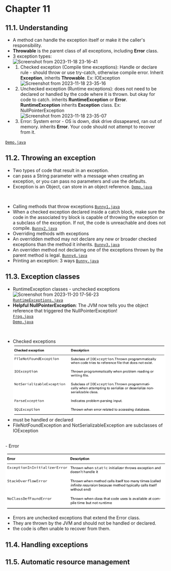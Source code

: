 # Chapter 11

## 11.1. Understanding
- A method can handle the exception itself or make it the caller's responsibility.
- **Throwable** is the parent class of all exceptions, including **Error** class. <br>
- 3 exception types:<br>
![Screenshot from 2023-11-18 23-16-41](https://github.com/vijanipiyawardana/OCP-17-Practice/assets/6631956/fa985b8b-4623-4fe3-a00f-ffb7c01cf753)<br>
- 1. Checked exception (Compile time exceptions): Handle or declare rule - should throw or use try-catch, otherwise compile error. Inherit **Exception**, inherits **Throwable**. Ex: IOException<br>
![Screenshot from 2023-11-18 23-35-16](https://github.com/vijanipiyawardana/OCP-17-Practice/assets/6631956/9b3e0101-2042-4e6a-a153-ed637a6c2831)<br>
- 2. Unchecked exception (Runtime exceptions): does not need to be declared or handled by the code where it is thrown. but okay for code to catch. inherits **RuntimeException** or **Error**. **RuntimeException** inherits **Exception** class. Ex: NullPointerException <br>
![Screenshot from 2023-11-18 23-35-07](https://github.com/vijanipiyawardana/OCP-17-Practice/assets/6631956/a5b28754-e21c-4ea4-bfe4-38219b6e780b)<br>
- 3. Error: System error - OS is down, disk drive dissapeared, ran out of memory. inherits **Error**. Your code should not attempt to recover from it.

[`Demo.java`](1_understanding_exceptions/Demo.java)

## 11.2. Throwing an exception
- Two types of code that result in an exception.
- can pass a String parameter with a message when creating an exception, or you can pass no parameters and use the defaults.
- Exception is an Object, can store in an object reference.
[`Demo.java`](2_throwing_an_exception/Demo.java)
<br>

- Calling methods that throw exceptions
[`Bunny1.java`](2_throwing_an_exception/Bunny1.java)
- When a checked exception declared inside a catch block, make sure the code in the associated try block is capable of throwing the exception or a subclass of the exception. If not, the code is unreachable and does not compile.
[`Bunny2.java`](2_throwing_an_exception/Bunny2.java)
- Overriding methods with exceptions
- An overridden method may not declare any new or broader checked exceptions than the method it inherits.
[`Bunny3.java`](2_throwing_an_exception/Bunny3.java)
- An overriden method not declaring one of the exceptions thrown by the parent method is legal.
[`Bunny4.java`](2_throwing_an_exception/Bunny4.java)
- Printing an exception: 3 ways
[`Bunny.java`](2_throwing_an_exception/Bunny.java)

## 11.3. Exception classes
- RuntimeException classes - unchecked exceptions
![Screenshot from 2023-11-20 17-56-23](https://github.com/vijanipiyawardana/OCP-17-Practice/assets/6631956/58a75f52-c18e-4ce7-bc1d-3634be214442)<br>
[`RuntimeExceptions.java`](3_exception_classes/RuntimeExceptions.java)
- **Helpful NullPointerException**: The JVM now tells you the object reference that triggered the NullPointerException!<br>
[`Frog.java`](3_exception_classes/Frog.java)<br>
[`Demo.java`](3_exception_classes/Demo.java)
<br>

- Checked exceptions <br>
![Alt text](<Screenshot from 2023-11-21 00-38-55.png>)<br>
- must be handled or declared
- FileNotFoundException and NotSerializableException are subclasses of IOException

<br>
- Error <br>

![Alt text](<Screenshot from 2023-11-21 00-40-56-1.png>)<br>

- Errors are unchecked exceptions that extend the Error class. 
- They are thrown by the JVM and should not be handled or declared. 
- the code is often unable to recover from them.

## 11.4. Handling exceptions


## 11.5. Automatic resource management